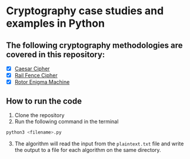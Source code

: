 # Cryptography case studies and examples in Python

## The following cryptography methodologies are covered in this repository:
- [x] [Caesar Cipher](https://en.wikipedia.org/wiki/Caesar_cipher)
- [x] [Rail Fence Cipher](https://en.wikipedia.org/wiki/Rail_fence_cipher)
- [X] [Rotor Enigma Machine](https://en.wikipedia.org/wiki/Enigma_machine)
## How to run the code
1. Clone the repository
2. Run the following command in the terminal
```bash
python3 <filename>.py
```
3. The algorithm will read the input from the `plaintext.txt` file and write the output to a file for each algorithm on the same directory.
